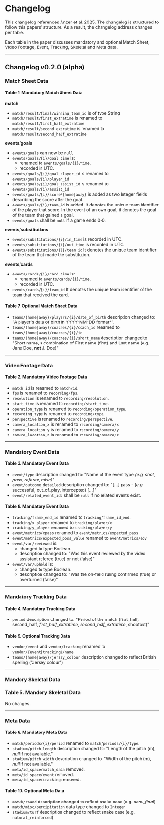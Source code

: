 # Changelog

This changelog references Anzer et al. 2025. The changelog is structured to follow this papers' structure. As a result, the changelog address changes per table. 

Each table in the paper discusses mandatory and optional Match Sheet, Video Footage, Event, Tracking, Skeletal and Meta data.

---

## Changelog v0.2.0 (alpha)

### Match Sheet Data

#### Table 1. Mandatory Match Sheet Data

**match**
- `match/result/final/winning_team_id` is of type String
- `match/result/first_extratime` is renamed to `match/result/first_half_extratime`
- `match/result/second_extratime` is renamed to `match/result/second_half_extratime`

**events/goals**
- `events/goals` can now be `null`
- `events/goals/{i}/goal_time` is:
    - renamed to `events/goals/{i}/time`.
    - recorded in UTC.
- `events/goals/{i}/goal_player_id` is renamed to `events/goals/{i}/player_id` 
- `events/goals/{i}/goal_assist_id` is renamed to `events/goals/{i}/assist_id` 
- `events/goals/{i}/score/{home|away}` is added as two Integer fields describing the score after the goal.
- `events/goals/{i}/team_id` is added. It denotes the unique team identifier of the player that score. In the event of an own goal, it denotes the goal of the team that gained a goal.
- `events/goals` shall be `null` if a game ends 0-0.

**events/substitutions**
- `events/substitutions/{i}/in_time` is recorded in UTC.
- `events/substitutions/{i}/out_time` is recorded in UTC.
- `events/substitutions/{i}/team_id` It denotes the unique team identifier of the team that made the substitution.

**events/cards**
- `events/cards/{i}/card_time` is:
    - renamed to `events/cards/{i}/time`.
    - recorded in UTC.
- `events/cards/{i}/team_id` It denotes the unique team identifier of the team that received the card.

#### Table 7. Optional Match Sheet Data
- `teams/{home|away}/players/{i}/date_of_birth` description changed to: "A player's data of birth in YYYY-MM-DD format*".
- `teams/(home|away)/coaches/{i}/coach_id` renamed to `teams/(home|away)/coaches/{i}/id`
- `teams/(home|away)/coaches/{i}/short_name` description changed to "Short name, a combination of First name (first) and Last name (e.g. Jane Doe, **not** J. Doe)"

----

### Video Footage Data

#### Table 2. Mandatory Video Footage Data
- `match_id` is renamed to `match/id`.
- `fps` is renamed to `recording/fps`.
- `resolution` is renamed to `recording/resolution`.
- `start_time` is renamed to `recording/start_time`.
- `operation_type` is renamed to `recording/operation_type`.
- `recording_type` is renamed to `recording/type`.
- `perspective`  is renamed to `recording/perspective`.
- `camera_location_x` is renamed to `recording/camera/x`
- `camera_location_y` is renamed to `recording/camera/y`
- `camera_location_z` is renamed to `recording/camera/z`

----

### Mandatory Event Data

#### Table 3. Mandatory Event Data
- `event/type` description changed to: "Name of the event type _(e.g. shot, pass, referee, misc)_"
- `event/outcome_detailed` description changed to: "[...] pass - (_e.g._ successful, out_of_play, intercepted) [...]"
- `event/related_event_ids` shall be `null` if no related events exist.

#### Table 8. Mandatory Event Data
- `tracking/frame_end_id` renamed to `tracking/frame_id_end`.
- `tracking/x_player` renamed to `tracking/player/x`
- `tracking/y_player` renamed to `tracking/player/y`
- `event/metrics/xpass` renamed to `event/metrics/expected_pass`
- `event/metrics/expected_poss_value` renamed to `event/metrics/epv`
- `event/var/reviewed` is:
    - changed to type Boolean.
    - description changed to: "Was this event reviewed by the video assistant referee (true) or not (false)"
- `event/var/upheld` is:
    - changed to type Boolean.
    - description changed to: "Was the on-field ruling confirmed (true) or overturned (false)"

----

### Mandatory Tracking Data

#### Table 4. Mandatory Tracking Data
- `period` description changed to: "Period of the match (first_half, second_half, _first_half_extratime_, _second_half_extratime_, shootout)"

#### Table 9. Optional Tracking Data
- `vendor/event` and `vendor/tracking` renamed to `vendor/{event|tracking}/name`
- `teams/{home|away}/jersey_colour` description changed to reflect British spelling ("Jersey colour")

---
### Mandory Skeletal Data

### Table 5. Mandory Skeletal Data

No changes.

---

### Meta Data

#### Table 6. Mandatory Meta Data
- `match/periods/{i}/period` renamed to `match/periods/{i}/type`.
- `stadium/pitch_length` description changed to: "Length of the pitch (m), _null_ if not available."
- `stadium/pitch_width` description changed to: "Width of the pitch (m), _null_ if not available."
- `meta/id_space/match_data` removed.
- `meta/id_space/event` removed.
- `meta/id_space/tracking` removed.

#### Table 10. Optional Meta Data
- `match/round` description changed to reflect snake case (e.g. _semi_final_)
- `match/misc/percipitation` data type changed to `Integer`
- `stadium/turf` description changed to reflect snake case (e.g. `natural_reinforced`)